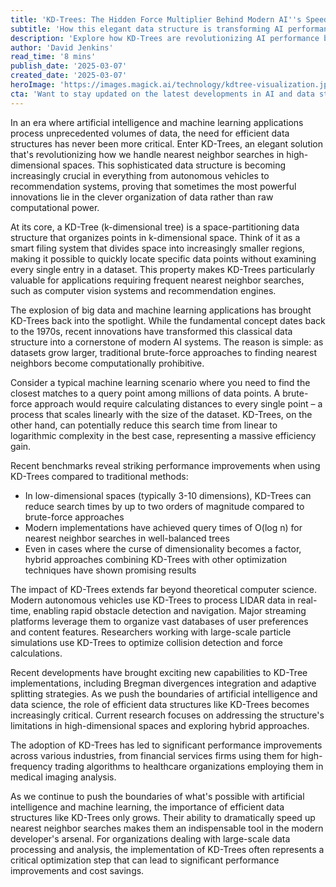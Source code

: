 ```yaml
---
title: 'KD-Trees: The Hidden Force Multiplier Behind Modern AI''s Speed Revolution'
subtitle: 'How this elegant data structure is transforming AI performance'
description: 'Explore how KD-Trees are revolutionizing AI performance by enabling efficient nearest neighbor searches in high-dimensional spaces. From autonomous vehicles to recommendation systems, this sophisticated data structure is proving that clever data organization can be more powerful than raw computational power.'
author: 'David Jenkins'
read_time: '8 mins'
publish_date: '2025-03-07'
created_date: '2025-03-07'
heroImage: 'https://images.magick.ai/technology/kdtree-visualization.jpg'
cta: 'Want to stay updated on the latest developments in AI and data structures? Follow us on LinkedIn for regular insights into groundbreaking technologies like KD-Trees that are shaping the future of computing.'
---
```


In an era where artificial intelligence and machine learning applications process unprecedented volumes of data, the need for efficient data structures has never been more critical. Enter KD-Trees, an elegant solution that's revolutionizing how we handle nearest neighbor searches in high-dimensional spaces. This sophisticated data structure is becoming increasingly crucial in everything from autonomous vehicles to recommendation systems, proving that sometimes the most powerful innovations lie in the clever organization of data rather than raw computational power.

At its core, a KD-Tree (k-dimensional tree) is a space-partitioning data structure that organizes points in k-dimensional space. Think of it as a smart filing system that divides space into increasingly smaller regions, making it possible to quickly locate specific data points without examining every single entry in a dataset. This property makes KD-Trees particularly valuable for applications requiring frequent nearest neighbor searches, such as computer vision systems and recommendation engines.

The explosion of big data and machine learning applications has brought KD-Trees back into the spotlight. While the fundamental concept dates back to the 1970s, recent innovations have transformed this classical data structure into a cornerstone of modern AI systems. The reason is simple: as datasets grow larger, traditional brute-force approaches to finding nearest neighbors become computationally prohibitive.

Consider a typical machine learning scenario where you need to find the closest matches to a query point among millions of data points. A brute-force approach would require calculating distances to every single point – a process that scales linearly with the size of the dataset. KD-Trees, on the other hand, can potentially reduce this search time from linear to logarithmic complexity in the best case, representing a massive efficiency gain.

Recent benchmarks reveal striking performance improvements when using KD-Trees compared to traditional methods:

- In low-dimensional spaces (typically 3-10 dimensions), KD-Trees can reduce search times by up to two orders of magnitude compared to brute-force approaches
- Modern implementations have achieved query times of O(log n) for nearest neighbor searches in well-balanced trees
- Even in cases where the curse of dimensionality becomes a factor, hybrid approaches combining KD-Trees with other optimization techniques have shown promising results

The impact of KD-Trees extends far beyond theoretical computer science. Modern autonomous vehicles use KD-Trees to process LIDAR data in real-time, enabling rapid obstacle detection and navigation. Major streaming platforms leverage them to organize vast databases of user preferences and content features. Researchers working with large-scale particle simulations use KD-Trees to optimize collision detection and force calculations.

Recent developments have brought exciting new capabilities to KD-Tree implementations, including Bregman divergences integration and adaptive splitting strategies. As we push the boundaries of artificial intelligence and data science, the role of efficient data structures like KD-Trees becomes increasingly critical. Current research focuses on addressing the structure's limitations in high-dimensional spaces and exploring hybrid approaches.

The adoption of KD-Trees has led to significant performance improvements across various industries, from financial services firms using them for high-frequency trading algorithms to healthcare organizations employing them in medical imaging analysis.

As we continue to push the boundaries of what's possible with artificial intelligence and machine learning, the importance of efficient data structures like KD-Trees only grows. Their ability to dramatically speed up nearest neighbor searches makes them an indispensable tool in the modern developer's arsenal. For organizations dealing with large-scale data processing and analysis, the implementation of KD-Trees often represents a critical optimization step that can lead to significant performance improvements and cost savings.